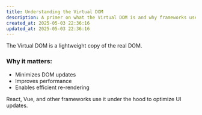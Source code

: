 ```yaml
---
title: Understanding the Virtual DOM
description: A primer on what the Virtual DOM is and why frameworks use it.
created_at: 2025-05-03 22:36:16
updated_at: 2025-05-03 22:36:16
---
```


The Virtual DOM is a lightweight copy of the real DOM.

### Why it matters:
- Minimizes DOM updates
- Improves performance
- Enables efficient re-rendering

React, Vue, and other frameworks use it under the hood to optimize UI updates.
